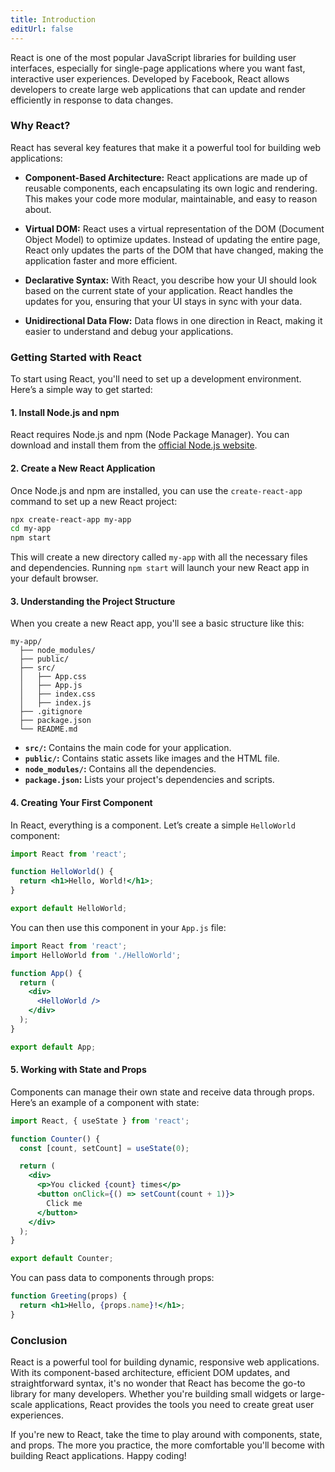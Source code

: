 ```yaml
---
title: Introduction
editUrl: false
---
```


React is one of the most popular JavaScript libraries for building user interfaces, especially for single-page applications where you want fast, interactive user experiences. Developed by Facebook, React allows developers to create large web applications that can update and render efficiently in response to data changes.

### Why React?

React has several key features that make it a powerful tool for building web applications:

* **Component-Based Architecture:** React applications are made up of reusable components, each encapsulating its own logic and rendering. This makes your code more modular, maintainable, and easy to reason about.

* **Virtual DOM:** React uses a virtual representation of the DOM (Document Object Model) to optimize updates. Instead of updating the entire page, React only updates the parts of the DOM that have changed, making the application faster and more efficient.

* **Declarative Syntax:** With React, you describe how your UI should look based on the current state of your application. React handles the updates for you, ensuring that your UI stays in sync with your data.

* **Unidirectional Data Flow:** Data flows in one direction in React, making it easier to understand and debug your applications.

### Getting Started with React

To start using React, you'll need to set up a development environment. Here’s a simple way to get started:

#### 1. Install Node.js and npm

React requires Node.js and npm (Node Package Manager). You can download and install them from the [official Node.js website](https://nodejs.org/).

#### 2. Create a New React Application

Once Node.js and npm are installed, you can use the `create-react-app` command to set up a new React project:

```bash
npx create-react-app my-app
cd my-app
npm start
```

This will create a new directory called `my-app` with all the necessary files and dependencies. Running `npm start` will launch your new React app in your default browser.

#### 3. Understanding the Project Structure

When you create a new React app, you'll see a basic structure like this:

```
my-app/
  ├── node_modules/
  ├── public/
  ├── src/
  │   ├── App.css
  │   ├── App.js
  │   ├── index.css
  │   ├── index.js
  ├── .gitignore
  ├── package.json
  └── README.md
```

* **`src/`:** Contains the main code for your application.
* **`public/`:** Contains static assets like images and the HTML file.
* **`node_modules/`:** Contains all the dependencies.
* **`package.json`:** Lists your project's dependencies and scripts.

#### 4. Creating Your First Component

In React, everything is a component. Let’s create a simple `HelloWorld` component:

```jsx
import React from 'react';

function HelloWorld() {
  return <h1>Hello, World!</h1>;
}

export default HelloWorld;
```

You can then use this component in your `App.js` file:

```jsx
import React from 'react';
import HelloWorld from './HelloWorld';

function App() {
  return (
    <div>
      <HelloWorld />
    </div>
  );
}

export default App;
```

#### 5. Working with State and Props

Components can manage their own state and receive data through props. Here’s an example of a component with state:

```jsx
import React, { useState } from 'react';

function Counter() {
  const [count, setCount] = useState(0);

  return (
    <div>
      <p>You clicked {count} times</p>
      <button onClick={() => setCount(count + 1)}>
        Click me
      </button>
    </div>
  );
}

export default Counter;
```

You can pass data to components through props:

```jsx
function Greeting(props) {
  return <h1>Hello, {props.name}!</h1>;
}
```

### Conclusion

React is a powerful tool for building dynamic, responsive web applications. With its component-based architecture, efficient DOM updates, and straightforward syntax, it's no wonder that React has become the go-to library for many developers. Whether you're building small widgets or large-scale applications, React provides the tools you need to create great user experiences.

If you're new to React, take the time to play around with components, state, and props. The more you practice, the more comfortable you'll become with building React applications. Happy coding!
